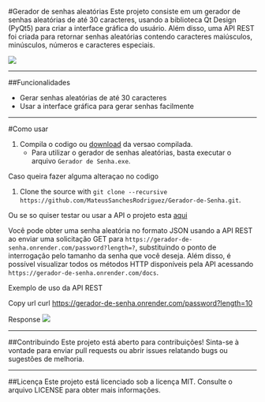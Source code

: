 #Gerador de senhas aleatórias
Este projeto consiste em um gerador de senhas aleatórias de até 30 caracteres, usando a biblioteca Qt Design (PyQt5) para criar a interface gráfica do usuário. Além disso, uma API REST foi criada para retornar senhas aleatórias contendo caracteres maiúsculos, minúsculos, números e caracteres especiais.

<img src="https://media.giphy.com/media/v1.Y2lkPTc5MGI3NjExYThkYjI1ZDcxNDFhNGQzZjhmNDNiYzlhYjA1NTQwZjAxYWUwODU2NyZjdD1n/iEE6S2s2QHUAPti3hf/giphy.gif">

<hr>

##Funcionalidades

<ul>
<li>Gerar senhas aleatórias de até 30 caracteres</li>
<li>Usar a interface gráfica para gerar senhas facilmente</li>
</ul>

<hr>
#Como usar

1. Compila o codigo ou <a href="https://github.com/MateusSanchesRodriguez/Gerador-de-Senha/releases/tag/Latest">download</a> da versao compilada.
   - Para utilizar o gerador de senhas aleatórias, basta executar o arquivo `Gerador de Senha.exe`.

Caso queira fazer alguma alteraçao no codigo

1. Clone the source with `git clone --recursive https://github.com/MateusSanchesRodriguez/Gerador-de-Senha.git`.

Ou se so quiser testar ou usar a API o projeto esta <a href=https://github.com/MateusSanchesRodriguez/Gerador_de_senha_API>aqui</a>

Você pode obter uma senha aleatória no formato JSON usando a API REST ao enviar uma solicitação GET para `https://gerador-de-senha.onrender.com/password?length=?`, substituindo o ponto de interrogação pelo tamanho da senha que você deseja. Além disso, é possível visualizar todos os métodos HTTP disponíveis pela API acessando `https://gerador-de-senha.onrender.com/docs`.

Exemplo de uso da API REST

Copy url
curl https://gerador-de-senha.onrender.com/password?length=10

Response
<img src="https://images-ext-2.discordapp.net/external/Uu2gfxIAy-vgowUfrY8UgbluVsltCtF0J39Oo6hfW34/https/i.imgur.com/beD2Y8Bh.jpg">

<hr>

##Contribuindo
Este projeto está aberto para contribuições! Sinta-se à vontade para enviar pull requests ou abrir issues relatando bugs ou sugestões de melhoria.

<hr>

##Licença
Este projeto está licenciado sob a licença MIT. Consulte o arquivo LICENSE para obter mais informações.
